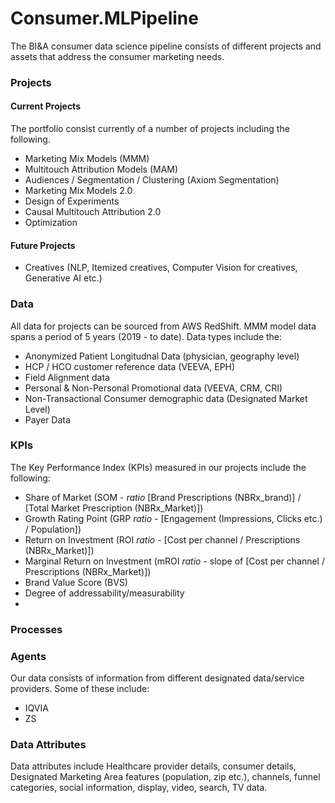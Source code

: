 # Consumer.MLPipeline
The BI&A consumer data science pipeline consists of different projects and assets that address the consumer marketing needs.

### Projects
#### Current Projects
The portfolio consist currently of a number of projects including the following.
* Marketing Mix Models (MMM)
* Multitouch Attribution Models (MAM)
* Audiences / Segmentation / Clustering (Axiom Segmentation)
* Marketing Mix Models 2.0
* Design of Experiments
* Causal Multitouch Attribution 2.0
* Optimization


#### Future Projects
* Creatives (NLP, Itemized creatives, Computer Vision for creatives, Generative AI etc.)

### Data
All data for projects can be sourced from AWS RedShift. MMM model data spans a period of 5 years (2019 - to date). 
Data types include the: 
* Anonymized Patient Longitudnal Data (physician, geography level)
* HCP / HCO customer reference data (VEEVA, EPH)
* Field Alignment data
* Personal & Non-Personal Promotional data (VEEVA, CRM, CRI)
* Non-Transactional Consumer demographic data (Designated Market Level)
* Payer Data

### KPIs
The Key Performance Index (KPIs) measured in our projects include the following:
* Share of Market (SOM - _ratio_ [Brand Prescriptions (NBRx_brand)] / [Total Market Prescription (NBRx_Market)])
* Growth Rating Point (GRP _ratio_ - [Engagement (Impressions, Clicks etc.) / Population])  
* Return on Investment (ROI _ratio_ - [Cost per channel / Prescriptions (NBRx_Market)])
* Marginal Return on Investment (mROI _ratio_ - slope of [Cost per channel / Prescriptions (NBRx_Market)])
* Brand Value Score (BVS)
* Degree of addressability/measurability
*


### Processes

### Agents
Our data consists of information from different designated data/service providers. 
Some of these include:
* IQVIA
* ZS



### Data Attributes
Data attributes include Healthcare provider details, consumer details, Designated Marketing Area features (population, zip etc.), channels, funnel categories, social information, display, video, search, TV data.

